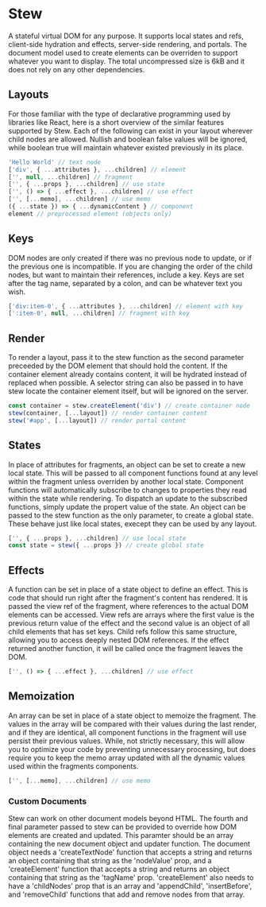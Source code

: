 # Stew
A stateful virtual DOM for any purpose. It supports local states and refs, client-side hydration and effects, server-side rendering, and portals. The document model used to create elements can be overriden to support whatever you want to display. The total uncompressed size is 6kB and it does not rely on any other dependencies.

## Layouts
For those familiar with the type of declarative programming used by libraries like React, here is a short overview of the similar features supported by Stew. Each of the following can exist in your layout wherever child nodes are allowed. Nullish and boolean false values will be ignored, while boolean true will maintain whatever existed previously in its place.

```js
'Hello World' // text node
['div', { ...attributes }, ...children] // element
['', null, ...children] // fragment
['', { ...props }, ...children] // use state
['', () => { ...effect }, ...children] // use effect
['', [...memo], ...children] // use memo
({ ...state }) => { ...dynamicContent } // component
element // preprocessed element (objects only)
```

## Keys
DOM nodes are only created if there was no previous node to update, or if the previous one is incompatible. If you are changing the order of the child nodes, but want to maintain their references, include a key. Keys are set after the tag name, separated by a colon, and can be whatever text you wish.

```js
['div:item-0', { ...attributes }, ...children] // element with key
[':item-0', null, ...children] // fragment with key
```

## Render
To render a layout, pass it to the stew function as the second parameter preceeded by the DOM element that should hold the content. If the container element already contains content, it will be hydrated instead of replaced when possible. A selector string can also be passed in to have stew locate the container element itself, but will be ignored on the server.

```js
const container = stew.createElement('div') // create container node
stew(container, [...layout]) // render container content
stew('#app', [...layout]) // render portal content
```

## States
In place of attributes for fragments, an object can be set to create a new local state. This will be passed to all component functions found at any level within the fragment unless overriden by another local state. Component functions will automatically subscribe to changes to properties they read within the state while rendering. To dispatch an update to the subscribed functions, simply update the propert value of the state. An object can be passed to the stew function as the only parameter, to create a global state. These behave just like local states, execept they can be used by any layout.

```js
['', { ...props }, ...children] // use local state
const state = stew({ ...props }) // create global state
```

## Effects
A function can be set in place of a state object to define an effect. This is code that should run right after the fragment's content has rendered. It is passed the view ref of the fragment, where references to the actual DOM elements can be accessed. View refs are arrays where the first value is the previous return value of the effect and the second value is an object of all child elements that has set keys. Child refs follow this same structure, allowing you to access deeply nested DOM references. If the effect returned another function, it will be called once the fragment leaves the DOM.

```js
['', () => { ...effect }, ...children] // use effect
```

## Memoization
An array can be set in place of a state object to memoize the fragment. The values in the array will be compared with their values during the last render, and if they are identical, all component functions in the fragment will use persist their previous values. While, not strictly necessary, this will allow you to optimize your code by preventing unnecessary processing, but does require you to keep the memo array updated with all the dynamic values used within the fragments components.

```js
['', [...memo], ...children] // use memo
```

### Custom Documents
Stew can work on other document models beyond HTML. The fourth and final parameter passed to stew can be provided to override how DOM elements are created and updated. This paramter should be an array containing the new document object and updater function. The document object needs a 'createTextNode' function that accepts a string and returns an object containing that string as the 'nodeValue' prop, and a 'createElement' function that accepts a string and returns an object containing that string as the 'tagName' prop. 'createElement' also needs to have a 'childNodes' prop that is an array and 'appendChild', 'insertBefore', and 'removeChild' functions that add and remove nodes from that array.

